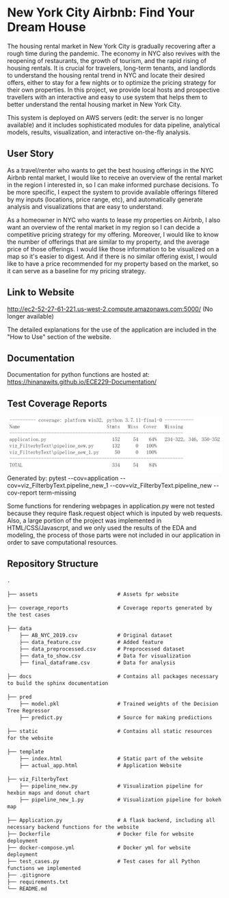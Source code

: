 # New York City Airbnb: Find Your Dream House

The housing rental market in New York City is gradually recovering after a rough time during the pandemic. The economy in NYC also revives with the reopening of restaurants, the growth of tourism, and the rapid rising of housing rentals. It is crucial for travelers, long-term tenants, and landlords to understand the housing rental trend in NYC and locate their desired offers, either to stay for a few nights or to optimize the pricing strategy for their own properties. In this project, we provide local hosts and prospective travellers with an interactive and easy to use system that helps them to better understand the rental housing market in New York City.

This system is deployed on AWS servers (edit: the server is no longer available) and it includes sophisticated modules for data pipeline, analytical models, results, visualization, and interactive on-the-fly analysis.

## User Story
As a travel/renter who wants to get the best housing offerings in the NYC Airbnb rental market, I would like to receive an overview of the rental market in the region I interested in, so I can make informed purchase decisions. To be more specific, I expect the system to provide available offerings filtered by my inputs (locations, price range, etc), and automatically generate analysis and visualizations that are easy to understand.

As a homeowner in NYC who wants to lease my properties on Airbnb, I also want an overview of the rental market in my region so I can decide a competitive pricing strategy for my offering. Moreover, I would like to know the number of offerings that are similar to my property, and the average price of those offerings. I would like those information to be visualized on a map so it's easier to digest. And if there is no similar offering exist, I would like to have a price recommended for my property based on the market, so it can serve as a baseline for my pricing strategy. 

## Link to Website 
http://ec2-52-27-61-221.us-west-2.compute.amazonaws.com:5000/ (No longer available)

The detailed explanations for the use of the application are included in the "How to Use" section of the website. 

## Documentation
Documentation for python functions are hosted at: https://hinanawits.github.io/ECE229-Documentation/

## Test Coverage Reports 
![cs_reports](coverage_reports/coverage_reports.png)
Generated by: pytest --cov=application --cov=viz_FilterbyText.pipeline_new_1 --cov=viz_FilterbyText.pipeline_new --cov-report term-missing

Some functions for rendering webpages in application.py were not tested because they require flask.request object which is inputed by web requests. Also, a large portion of the project was implemented in HTML/CSS/Javascrpt, and we only used the results of the EDA and modeling, the process of those parts were not included in our application in order to save computational resources. 

## Repository Structure 
    .
    
    ├── assets                          # Assets fpr website 
    
    ├── coverage_reports                # Coverage reports generated by the test cases  
    
    ├── data  
        ├── AB_NYC_2019.csv             # Original dataset 
        ├── data_feature.csv            # Added feature
        ├── data_preprocessed.csv       # Preprocessed dataset 
        ├── data_to_show.csv            # Data for visualization 
        ├── final_dataframe.csv         # Data for analysis 
    
    ├── docs                            # Contains all packages necessary to build the sphinx documentation 
    
    ├── pred 
        ├── model.pkl                   # Trained weights of the Decision Tree Regressor 
        ├── predict.py                  # Source for making predictions 
    
    ├── static                          # Contains all static resources for the website 
    
    ├── template
        ├── index.html                  # Static part of the website 
        ├── actual_app.html             # Application Website 
    
    ├── viz_FilterbyText 
        ├── pipeline_new.py             # Visualization pipeline for hexbin maps and donut chart 
        ├── pipeline_new_1.py           # Visualization pipeline for bokeh map 
        
    ├── Application.py                  # A flask backend, including all necessary backend functions for the website 
    ├── Dockerfile                      # Docker file for website deployment 
    ├── docker-compose.yml              # Docker yml for website deployment 
    ├── test_cases.py                   # Test cases for all Python functions we implemented 
    ├── .gitignore              
    ├── requirements.txt
    └── README.md










